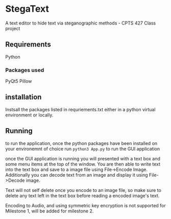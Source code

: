 # StegaText
A text editor to hide text via steganographic methods - CPTS 427 Class project


## Requirements
Python

### Packages used
PyQt5
Pillow

## installation
Instsall the packages listed in requriements.txt either in a python virtual environment or locally.

## Running
to run the application, once the python packages have been installed on your environemnt of choice run
```python3 App.py``` to run the GUI application

once the GUI application is running you will presented with a text box and some menu items at the top of the window.
You are then able to write text into the text box and save to a image file using File->Encode Image. Additionally you can decode text from an image and display it using File->Decode image.

Text will not self delete once you encode to an image file, so make sure to delete any text left in the text box before reading a encoded image's text.

Encoding to Audio, and using symmetric key encryption is not supported for Milestone 1, will be added for milestone 2.

